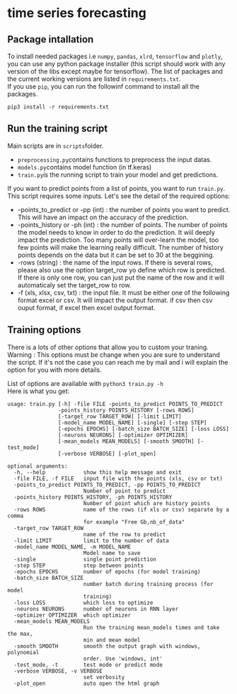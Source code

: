 # time series forecasting

## Package intallation
To install needed packages i.e `numpy`, `pandas`, `xlrd`, `tensorflow` and `plotly`,  
you can use any python package installer (this script should work with any version of the libs except maybe for tensorflow).
The list of packages and the current working versions are listed in `requirements.txt`.  
If you use `pip`, you can run the followinf command to install all the packages.  

`pip3 install -r requirements.txt`

## Run the training script
Main scripts are in `scripts`folder.  
* `preprocessing.py`contains functions to preprocess the input datas.  
* `models.py`contains model function (in tf.keras)
* `train.py`is the running script to train your model and get predictions.  

If you want to predict points from a list of points, you want to run `train.py`.  
This script requires some inputs. Let's see the detail of the required options:  
* -points_to_predict or -pp (int) : the number of points you want to predict. This will have an impact on the accuracy of the prediction. 
* -points_history or -ph (int) : the number of points. The number of points the model needs to know in order to do the prediction. It wiil deeply impact the prediction. Too many points will over-learn the model, too few points will make the learning really difficult. The number of history points depends on the data but it can be set to 30 at the beggining. 
* -rows (string) : the name of the input rows. If there is several rows, please also use the option target_row yo define which row is predicted. If there is only one row, you can just put the name of the row and it will automaticaly set the target_row to row.
* -f (xls, xlsx, csv, txt) : the input file. It must be either one of the following format excel or csv. It will impact the output format. if csv then csv ouput format, if excel then excel output format.

## Training options
There is a lots of other options that allow you to custom your traning.  
Warning : This options must be change when you are sure to understand the script. If it's not the case you can reach me by mail and i will explain the option for you with more details.  

List of options are available with `python3 train.py -h`  
Here is what you get:  
```
usage: train.py [-h] -file FILE -points_to_predict POINTS_TO_PREDICT
                -points_history POINTS_HISTORY [-rows ROWS]
                [-target_row TARGET_ROW] [-limit LIMIT]
                [-model_name MODEL_NAME] [-single] [-step STEP]
                [-epochs EPOCHS] [-batch_size BATCH_SIZE] [-loss LOSS]
                [-neurons NEURONS] [-optimizer OPTIMIZER]
                [-mean_models MEAN_MODELS] [-smooth SMOOTH] [-test_mode]
                [-verbose VERBOSE] [-plot_open]

optional arguments:
  -h, --help            show this help message and exit
  -file FILE, -f FILE   input file with the points (xls, csv or txt)
  -points_to_predict POINTS_TO_PREDICT, -pp POINTS_TO_PREDICT
                        Number of point to predict
  -points_history POINTS_HISTORY, -ph POINTS_HISTORY
                        Number of point which are history points
  -rows ROWS            name of the rows (if xls or csv) separate by a comma
                        for example "Free Gb,nb_of_data"
  -target_row TARGET_ROW
                        name of the row to predict
  -limit LIMIT          limit to the number of data
  -model_name MODEL_NAME, -m MODEL_NAME
                        Model name to save
  -single               single point prediction
  -step STEP            step between points
  -epochs EPOCHS        number of epochs (for model training)
  -batch_size BATCH_SIZE
                        number batch during training process (for model
                        training)
  -loss LOSS            which loss to optimize
  -neurons NEURONS      number of neurons in RNN layer
  -optimizer OPTIMIZER  which optimizer
  -mean_models MEAN_MODELS
                        Run the training mean_models times and take the max,
                        min and mean model
  -smooth SMOOTH        smooth the output graph with windows, polynomial
                        order. Use 'windows, int'
  -test_mode, -t        test mode or predict mode
  -verbose VERBOSE, -v VERBOSE
                        set verbosity
  -plot_open            auto open the html graph
  ```
